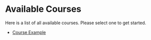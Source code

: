 # Available Courses

Here is a list of all available courses. Please select one to get started.

* [Course Example](course-example/index.en.md)
